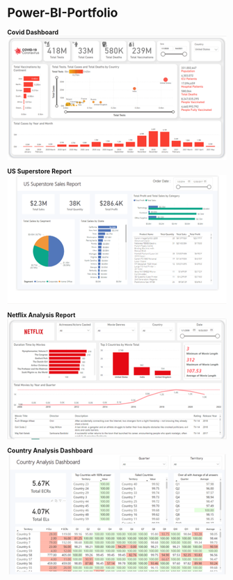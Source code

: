 # Power-BI-Portfolio

**Covid Dashboard**
![alt text](https://github.com/anish610/Power-BI-Portfolio/blob/main/COVID%20Dashboard/Covid%20Report%20ScreenShot.png)


**US Superstore Report**
![alt text](https://github.com/anish610/Power-BI-Portfolio/blob/main/US%20Superstore%20data/US%20Superstore%20data.png)


**Netflix Analysis Report**
![alt text](https://github.com/anish610/Power-BI-Portfolio/blob/main/Netflix/Netflix%20Report%20Screenshot.png)


**Country Analysis Dashboard**
![alt text](https://github.com/anish610/Power-BI-Portfolio/blob/main/Country%20Analysis%20Dashboard/Dashboard%20Screenshot.png)

